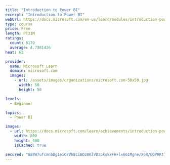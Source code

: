 ```yaml
---
title: "Introduction to Power BI"
excerpt: "Introduction to Power BI"
webUrl: https://docs.microsoft.com/en-us/learn/modules/introduction-power-bi/
type: course
price: Free
length: PT31M
ratings:
  count: 6170
  average: 4.7361426
heat: 63

provider:
  name: Microsoft Learn
  domain: microsoft.com
  images:
    - url: /assets/images/organizations/microsoft.com-50x50.jpg
      width: 50
      height: 50

levels:
  - Beginner

topics:
  - Power BI

images:
  - url: https://docs.microsoft.com/learn/achievements/introduction-power-bi-social.png
    width: 800
    height: 400
    isCached: true

secured: "8a8W7ufcmnbDg1eiO7Vh8CiBOz8KlVDzpkskxFH+lx66IMgne/X6R/GQPRKt7m/FCi0NtcbU2tCsDRad5N2AJKA5ehbmo4H8xX00xuXg/Kcx9+W+hoP3v2hwupzYDeP0/XbU8CdqQl2z/cElcsJ36GS2jfRw+CHL75NZkDbi/GJd+NymJlCWbVFXHHca3NLP0uPSSeCDjwpMeg1jvu4J323rDG08YUQ5azbycIYzH7jCM/KPtq12GpKqhjPY1fhwoHVPfpmif2+DoVIA0kgcOYqScSeBuqVPbU6e3vK2fGu3IWsIpxRnrBo4k8D31Ijx/vrtb1dcYaQtuzcS84ipRKMR2emPnChuCyPDy3T4V7FbKLIZPIMqKVtPnLYO3ZfKwXa7n62rdkDympcqMUW2u0IdMO3aGCKC50Kaip7V0Xc=;AQbEV3L1U+VNXB2kc08uWg=="
---
```


